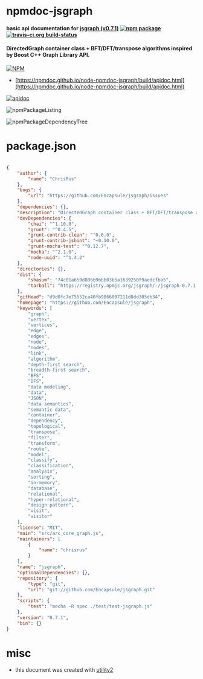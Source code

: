 # npmdoc-jsgraph

#### basic api documentation for  [jsgraph (v0.7.1)](https://github.com/Encapsule/jsgraph)  [![npm package](https://img.shields.io/npm/v/npmdoc-jsgraph.svg?style=flat-square)](https://www.npmjs.org/package/npmdoc-jsgraph) [![travis-ci.org build-status](https://api.travis-ci.org/npmdoc/node-npmdoc-jsgraph.svg)](https://travis-ci.org/npmdoc/node-npmdoc-jsgraph)

#### DirectedGraph container class + BFT/DFT/transpose algorithms inspired by Boost C++ Graph Library API.

[![NPM](https://nodei.co/npm/jsgraph.png?downloads=true&downloadRank=true&stars=true)](https://www.npmjs.com/package/jsgraph)

- [https://npmdoc.github.io/node-npmdoc-jsgraph/build/apidoc.html](https://npmdoc.github.io/node-npmdoc-jsgraph/build/apidoc.html)

[![apidoc](https://npmdoc.github.io/node-npmdoc-jsgraph/build/screenCapture.buildCi.browser.%252Ftmp%252Fbuild%252Fapidoc.html.png)](https://npmdoc.github.io/node-npmdoc-jsgraph/build/apidoc.html)

![npmPackageListing](https://npmdoc.github.io/node-npmdoc-jsgraph/build/screenCapture.npmPackageListing.svg)

![npmPackageDependencyTree](https://npmdoc.github.io/node-npmdoc-jsgraph/build/screenCapture.npmPackageDependencyTree.svg)



# package.json

```json

{
    "author": {
        "name": "ChrisRus"
    },
    "bugs": {
        "url": "https://github.com/Encapsule/jsgraph/issues"
    },
    "dependencies": {},
    "description": "DirectedGraph container class + BFT/DFT/transpose algorithms inspired by Boost C++ Graph Library API.",
    "devDependencies": {
        "chai": "^1.10.0",
        "grunt": "^0.4.5",
        "grunt-contrib-clean": "^0.6.0",
        "grunt-contrib-jshint": "~0.10.0",
        "grunt-mocha-test": "^0.12.7",
        "mocha": "^2.1.0",
        "node-uuid": "^1.4.2"
    },
    "directories": {},
    "dist": {
        "shasum": "74c01a659d806b9bbb03b5a1639250f9aedcfba5",
        "tarball": "https://registry.npmjs.org/jsgraph/-/jsgraph-0.7.1.tgz"
    },
    "gitHead": "d9d0fc7e75552ca40fb9866097211d8dd305db34",
    "homepage": "https://github.com/Encapsule/jsgraph",
    "keywords": [
        "graph",
        "vertex",
        "vertices",
        "edge",
        "edges",
        "node",
        "nodes",
        "link",
        "algorithm",
        "depth-first search",
        "breadth-first search",
        "BFS",
        "DFS",
        "data modeling",
        "data",
        "JSON",
        "data semantics",
        "semantic data",
        "container",
        "dependency",
        "topological",
        "transpose",
        "filter",
        "transform",
        "route",
        "model",
        "classify",
        "classification",
        "analysis",
        "sorting",
        "in-memory",
        "database",
        "relational",
        "hyper-relational",
        "design pattern",
        "visit",
        "visitor"
    ],
    "license": "MIT",
    "main": "src/arc_core_graph.js",
    "maintainers": [
        {
            "name": "chrisrus"
        }
    ],
    "name": "jsgraph",
    "optionalDependencies": {},
    "repository": {
        "type": "git",
        "url": "git://github.com/Encapsule/jsgraph.git"
    },
    "scripts": {
        "test": "mocha -R spec ./test/test-jsgraph.js"
    },
    "version": "0.7.1",
    "bin": {}
}
```



# misc
- this document was created with [utility2](https://github.com/kaizhu256/node-utility2)
